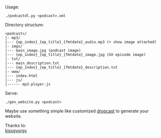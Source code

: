 Usage:
```
./podcastdl.py <podcast>.xml
```

Directory structure:
```
<podcast>/ 
|- mp3/
|--- {ep_index}_{ep_title}_{fmtdate}_audio.mp3 (+ show image attached)
|- imgs/
|--- main_image.jpg (podcast image)
|--- {ep_index}_{ep_title}_{fmtdate}_image.jpg (XX episode image)
|- txt/
|--- main_description.txt
|--- {ep_index}_{ep_title}_{fmtdate}_description.txt
|- www/
|--- index.html
|--- js/
|------ mp3-player.js
```

Serve:
```
./gen_website.py <podcast>
```
Maybe use something simple like customized [dropcast](https://github.com/amiechen/codrops-dropcast) to generate your website.

Thanks to:  
[kissgyorgy](https://github.com/kissgyorgy/simple-podcast-dl/blob/master/podcast_dl/podcast_dl.py)
